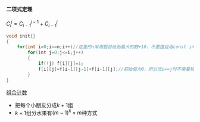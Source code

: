 #### 二项式定理
$C_i^j=C_{i-1}^{j-1}+C_{i-1}^{j}$
``` cpp
void init{}
{
	for(int i=0;i<=n;i++)//这里的n采用题目给到最大的数+10，不要擅自用const int N
		for(int j=0;j<=i;j++)
		{
			if(!j) f[i][j]=1;
			f[i][j]=f[i-1][j-1]+f[i-1][j];//初始值为0，所以当i==j时不需要特殊处理
		}
}
```
[组合计数](https://www.acwing.com/problem/content/description/4499/)
* 把每个小朋友分成$k+1$组
* $k+1$组分水果有$(m-1)^k\times m$种方式

